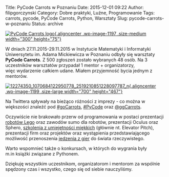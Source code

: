 Title: PyCode Carrots w Poznaniu
Date: 2015-12-01 09:22
Author: filipgorczynski
Category: Dobre praktyki, Luźne, Programowanie
Tags: carrots, pycode, PyCode Carrots, Python, Warsztaty
Slug: pycode-carrots-w-poznaniu
Status: archive

[![PyCode Carrots logo](https://filipgorczynski.files.wordpress.com/2015/12/pycodecarrots.png?w=300){.aligncenter .wp-image-1197 .size-medium width="300" height="75"}](https://filipgorczynski.files.wordpress.com/2015/12/pycodecarrots.png)

W dniach 27.11.2015-29.11.2015 w Instytucie Matematyki i Informatyki Uniwersytetu im. Adama Mickiewicza w Poznaniu odbyły się warsztaty **PyCode Carrots**. Z 500 zgłoszeń zostało wybranych 48 osób. Na 3 uczestników warsztatów przypadał 1 mentor + organizatorzy, więc wydarzenie całkiem udane. Miałem przyjemność bycia jednym z mentorów.

[![12274350\_1070684122950778\_2519210851228097787\_n](https://filipgorczynski.files.wordpress.com/2015/12/12274350_1070684122950778_2519210851228097787_n.jpg?w=700){.aligncenter .wp-image-1199 .size-large width="700" height="467"}](https://filipgorczynski.files.wordpress.com/2015/12/12274350_1070684122950778_2519210851228097787_n.jpg)

Na Twittera spływały na bieżąco różności z imprezy - co można w większości znaleźć pod [\#goCarrots](https://twitter.com/search?q=%23goCarrots&src=typd), [\#PyCode](https://twitter.com/search?q=%23PyCode&src=typd) oraz [\@ggCarrots](https://twitter.com/ggCarrots).

Oczywiście nie brakowało przerw od programowania w postaci prezentacji [robotów Lego](https://www.facebook.com/Go4Robot/) oraz zawodów sumo dla robotów, prezentacji Oculus oraz Sphero, [szkolenia z umiejętności miękkich](http://michallegowski.pl/) (głównie nt. Elevator Pitch), prezentacji firm oraz projektów oraz wystąpienia przedstawiającego możliwość przenoszenia [jedzenia z gier](http://nerdskitchen.pl/) do świata rzeczywistego.

Warto wspomnieć także o konkursach, w których do wygrania były m.in książki związane z Pythonem.

Dziękuję wszystkim uczestnikom, organizatorom i mentorom za wspólnie spędzony czas i wszystko, czego się od siebie nauczyliśmy.
